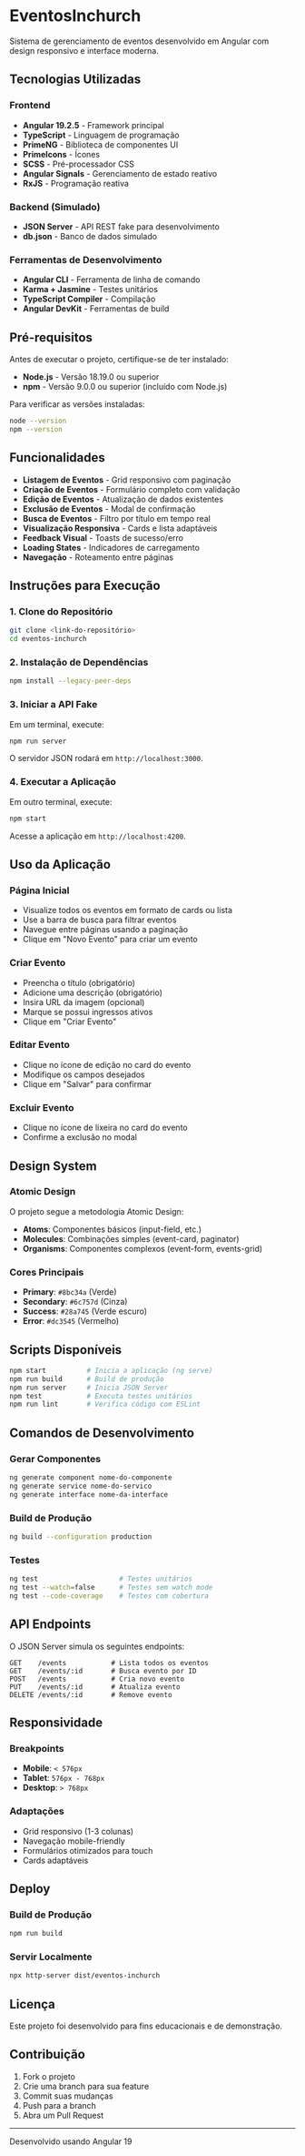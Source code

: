 # EventosInchurch

Sistema de gerenciamento de eventos desenvolvido em Angular com design responsivo e interface moderna.

## Tecnologias Utilizadas

### **Frontend**
- **Angular 19.2.5** - Framework principal
- **TypeScript** - Linguagem de programação
- **PrimeNG** - Biblioteca de componentes UI
- **PrimeIcons** - Ícones
- **SCSS** - Pré-processador CSS
- **Angular Signals** - Gerenciamento de estado reativo
- **RxJS** - Programação reativa

### **Backend (Simulado)**
- **JSON Server** - API REST fake para desenvolvimento
- **db.json** - Banco de dados simulado

### **Ferramentas de Desenvolvimento**
- **Angular CLI** - Ferramenta de linha de comando
- **Karma + Jasmine** - Testes unitários
- **TypeScript Compiler** - Compilação
- **Angular DevKit** - Ferramentas de build

## Pré-requisitos

Antes de executar o projeto, certifique-se de ter instalado:

- **Node.js** - Versão 18.19.0 ou superior
- **npm** - Versão 9.0.0 ou superior (incluído com Node.js)

Para verificar as versões instaladas:
```bash
node --version
npm --version
```

## Funcionalidades

- **Listagem de Eventos** - Grid responsivo com paginação
- **Criação de Eventos** - Formulário completo com validação
- **Edição de Eventos** - Atualização de dados existentes
- **Exclusão de Eventos** - Modal de confirmação
- **Busca de Eventos** - Filtro por título em tempo real
- **Visualização Responsiva** - Cards e lista adaptáveis
- **Feedback Visual** - Toasts de sucesso/erro
- **Loading States** - Indicadores de carregamento
- **Navegação** - Roteamento entre páginas

## Instruções para Execução

### **1. Clone do Repositório**
```bash
git clone <link-do-repositório>
cd eventos-inchurch
```

### **2. Instalação de Dependências**
```bash
npm install --legacy-peer-deps
```

### **3. Iniciar a API Fake**
Em um terminal, execute:
```bash
npm run server
```
O servidor JSON rodará em `http://localhost:3000`.

### **4. Executar a Aplicação**
Em outro terminal, execute:
```bash
npm start
```
Acesse a aplicação em `http://localhost:4200`.

## Uso da Aplicação

### **Página Inicial**
- Visualize todos os eventos em formato de cards ou lista
- Use a barra de busca para filtrar eventos
- Navegue entre páginas usando a paginação
- Clique em "Novo Evento" para criar um evento

### **Criar Evento**
- Preencha o título (obrigatório)
- Adicione uma descrição (obrigatório)
- Insira URL da imagem (opcional)
- Marque se possui ingressos ativos
- Clique em "Criar Evento"

### **Editar Evento**
- Clique no ícone de edição no card do evento
- Modifique os campos desejados
- Clique em "Salvar" para confirmar

### **Excluir Evento**
- Clique no ícone de lixeira no card do evento
- Confirme a exclusão no modal

## Design System

### **Atomic Design**
O projeto segue a metodologia Atomic Design:
- **Atoms**: Componentes básicos (input-field, etc.)
- **Molecules**: Combinações simples (event-card, paginator)
- **Organisms**: Componentes complexos (event-form, events-grid)

### **Cores Principais**
- **Primary**: `#8bc34a` (Verde)
- **Secondary**: `#6c757d` (Cinza)
- **Success**: `#28a745` (Verde escuro)
- **Error**: `#dc3545` (Vermelho)

## Scripts Disponíveis

```bash
npm start          # Inicia a aplicação (ng serve)
npm run build      # Build de produção
npm run server     # Inicia JSON Server
npm test           # Executa testes unitários
npm run lint       # Verifica código com ESLint
```

## Comandos de Desenvolvimento

### **Gerar Componentes**
```bash
ng generate component nome-do-componente
ng generate service nome-do-servico
ng generate interface nome-da-interface
```

### **Build de Produção**
```bash
ng build --configuration production
```

### **Testes**
```bash
ng test                    # Testes unitários
ng test --watch=false      # Testes sem watch mode
ng test --code-coverage    # Testes com cobertura
```

## API Endpoints

O JSON Server simula os seguintes endpoints:

```
GET    /events           # Lista todos os eventos
GET    /events/:id       # Busca evento por ID
POST   /events           # Cria novo evento
PUT    /events/:id       # Atualiza evento
DELETE /events/:id       # Remove evento
```

## Responsividade

### **Breakpoints**
- **Mobile**: `< 576px`
- **Tablet**: `576px - 768px`
- **Desktop**: `> 768px`

### **Adaptações**
- Grid responsivo (1-3 colunas)
- Navegação mobile-friendly
- Formulários otimizados para touch
- Cards adaptáveis

## Deploy

### **Build de Produção**
```bash
npm run build
```

### **Servir Localmente**
```bash
npx http-server dist/eventos-inchurch
```

## Licença

Este projeto foi desenvolvido para fins educacionais e de demonstração.

## Contribuição

1. Fork o projeto
2. Crie uma branch para sua feature
3. Commit suas mudanças
4. Push para a branch
5. Abra um Pull Request

---

Desenvolvido usando Angular 19
